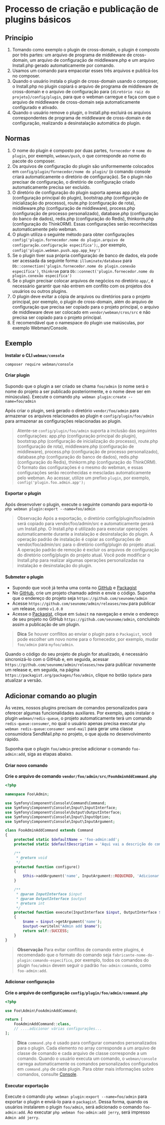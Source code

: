 # Processo de criação e publicação de plugins básicos

## Princípio
1. Tomando como exemplo o plugin de cross-domain, o plugin é composto por três partes: um arquivo de programa de middleware de cross-domain, um arquivo de configuração de middleware.php e um arquivo Install.php gerado automaticamente por comando.
2. Usamos um comando para empacotar esses três arquivos e publicá-los no composer.
3. Quando o usuário instala o plugin de cross-domain usando o composer, o Install.php no plugin copiará o arquivo de programa de middleware de cross-domain e o arquivo de configuração para `{diretório raiz do projeto}/config/plugin`, para que o webman carregue e faça com que o arquivo de middleware de cross-domain seja automaticamente configurado e ativado.
4. Quando o usuário remove o plugin, o Install.php excluirá os arquivos correspondentes de programa de middleware de cross-domain e de configuração, realizando a desinstalação automática do plugin.

## Normas
1. O nome do plugin é composto por duas partes, `fornecedor` e `nome do plugin`, por exemplo, `webman/push`, o que corresponde ao nome do pacote do composer.
2. Os arquivos de configuração do plugin são uniformemente colocados em `config/plugin/fornecedor/nome do plugin/` (o comando console criará automaticamente o diretório de configuração). Se o plugin não precisar de configuração, o diretório de configuração criado automaticamente precisa ser excluído.
3. O diretório de configuração do plugin suporta apenas app.php (configuração principal do plugin), bootstrap.php (configuração de inicialização do processo), route.php (configuração de rota), middleware.php (configuração de middleware), process.php (configuração de processo personalizado), database.php (configuração do banco de dados), redis.php (configuração do Redis), thinkorm.php (configuração do ThinkORM). Essas configurações serão reconhecidas automaticamente pelo webman.
4. O plugin utiliza o seguinte método para obter configurações `config('plugin.fornecedor.nome do plugin.arquivo de configuração.configuração específica');`, por exemplo, `config('plugin.webman.push.app.app_key')`
5. Se o plugin tiver sua própria configuração de banco de dados, ela pode ser acessada da seguinte forma: `illuminate/database` para `Db::connection('plugin.fornecedor.nome do plugin.conexão específica')`, `thinkrom` para `Db::connect('plugin.fornecedor.nome do plugin.conexão específica')`
6. Se o plugin precisar colocar arquivos de negócios no diretório `app/`, é necessário garantir que não entrem em conflito com os projetos dos usuários ou outros plugins.
7. O plugin deve evitar a cópia de arquivos ou diretórios para o projeto principal, por exemplo, o plugin de cross-domain, além do arquivo de configuração que precisa ser copiado para o projeto principal, o arquivo de middleware deve ser colocado em `vendor/webman/cros/src` e não precisa ser copiado para o projeto principal.
8. É recomendável que o namespace do plugin use maiúsculas, por exemplo Webman/Console.

## Exemplo

**Instalar o CLI `webman/console`**

`composer require webman/console`

#### Criar plugin

Supondo que o plugin a ser criado se chama `foo/admin` (o nome será o nome do projeto a ser publicado posteriormente, e o nome deve ser em minúsculas).
Execute o comando
`php webman plugin:create --name=foo/admin`

Após criar o plugin, será gerado o diretório `vendor/foo/admin` para armazenar os arquivos relacionados ao plugin e `config/plugin/foo/admin` para armazenar as configurações relacionadas ao plugin.

> Atente-se
> `config/plugin/foo/admin` suporta a inclusão das seguintes configurações: app.php (configuração principal do plugin), bootstrap.php (configuração de inicialização do processo), route.php (configuração de rota), middleware.php (configuração de middleware), process.php (configuração de processo personalizado), database.php (configuração do banco de dados), redis.php (configuração do Redis), thinkorm.php (configuração do ThinkORM). O formato das configurações é o mesmo do webman, e essas configurações serão reconhecidas e mescladas automaticamente pelo webman.
Ao acessar, utilize um prefixo `plugin`, por exemplo, `config('plugin.foo.admin.app');`

#### Exportar o plugin

Após desenvolver o plugin, execute o seguinte comando para exportá-lo
`php webman plugin:export --name=foo/admin`

> Observação
> Após a exportação, o diretório config/plugin/foo/admin será copiado para vendor/foo/admin/src e automaticamente gerará um Install.php. O Install.php é utilizado para executar operações automaticamente durante a instalação e desinstalação do plugin.
> A operação padrão de instalação é copiar as configurações de vendor/foo/admin/src para o diretório config/plugin do projeto atual.
> A operação padrão de remoção é excluir os arquivos de configuração do diretório config/plugin do projeto atual.
> Você pode modificar o Install.php para realizar algumas operações personalizadas na instalação e desinstalação do plugin.

#### Submeter o plugin
* Supondo que você já tenha uma conta no [GitHub](https://github.com) e [Packagist](https://packagist.org)
* No [GitHub](https://github.com), crie um projeto chamado admin e envie o código. Suponha que o endereço do projeto seja `https://github.com/seunome/admin`
* Acesse `https://github.com/seunome/admin/releases/new` para publicar um release, como `v1.0.0`
* Acesse o [Packagist](https://packagist.org), clique em `Submit` na navegação e envie o endereço de seu projeto no GitHub `https://github.com/seunome/admin`, concluindo assim a publicação de um plugin.

> **Dica**
> Se houver conflitos ao enviar o plugin para o `Packagist`, você pode escolher um novo nome para o fornecedor, por exemplo, mudar `foo/admin` para `myfoo/admin`. 

Quando o código do seu projeto de plugin for atualizado, é necessário sincronizá-lo com o GitHub e, em seguida, acessar `https://github.com/seunome/admin/releases/new` para publicar novamente um release e, em seguida, na página `https://packagist.org/packages/foo/admin`, clique no botão `Update` para atualizar a versão.
## Adicionar comando ao plugin
Às vezes, nossos plugins precisam de comandos personalizados para oferecer algumas funcionalidades auxiliares. Por exemplo, após instalar o plugin `webman/redis-queue`, o projeto automaticamente terá um comando `redis-queue:consumer`, no qual o usuário apenas precisa executar `php webman redis-queue:consumer send-mail` para gerar uma classe consumidora SendMail.php no projeto, o que ajuda no desenvolvimento rápido.

Suponha que o plugin `foo/admin` precise adicionar o comando `foo-admin:add`, siga as etapas abaixo.

#### Criar novo comando
**Crie o arquivo de comando `vendor/foo/admin/src/FooAdminAddCommand.php`**

```php
<?php

namespace Foo\Admin;

use Symfony\Component\Console\Command\Command;
use Symfony\Component\Console\Input\InputInterface;
use Symfony\Component\Console\Output\OutputInterface;
use Symfony\Component\Console\Input\InputOption;
use Symfony\Component\Console\Input\InputArgument;

class FooAdminAddCommand extends Command
{
    protected static $defaultName = 'foo-admin:add';
    protected static $defaultDescription = 'Aqui vai a descrição do comando';

    /**
     * @return void
     */
    protected function configure()
    {
        $this->addArgument('name', InputArgument::REQUIRED, 'Adicionar nome');
    }

    /**
     * @param InputInterface $input
     * @param OutputInterface $output
     * @return int
     */
    protected function execute(InputInterface $input, OutputInterface $output)
    {
        $name = $input->getArgument('name');
        $output->writeln("Admin add $name");
        return self::SUCCESS;
    }
}
```

> **Observação**
> Para evitar conflitos de comando entre plugins, é recomendado que o formato do comando seja `fabricante-nome-do-plugin:comando-específico`, por exemplo, todos os comandos do plugin `foo/admin` devem seguir o padrão `foo-admin:comando`, como `foo-admin:add`.

#### Adicionar configuração
**Crie o arquivo de configuração `config/plugin/foo/admin/command.php`**
```php
<?php

use Foo\Admin\FooAdminAddCommand;

return [
    FooAdminAddCommand::class,
    // ....adicionar várias configurações...
];
```

> **Dica**
> `command.php` é usado para configurar comandos personalizados para o plugin. Cada elemento no array corresponde a um arquivo de classe de comando e cada arquivo de classe corresponde a um comando. Quando o usuário executa um comando, o `webman/console` carrega automaticamente os comandos personalizados configurados em `command.php` de cada plugin. Para obter mais informações sobre comandos, consulte [Console](console.md).

#### Executar exportação
Execute o comando `php webman plugin:export --name=foo/admin` para exportar o plugin e enviá-lo para o `packagist`. Dessa forma, quando os usuários instalarem o plugin `foo/admin`, será adicionado o comando `foo-admin:add`. Ao executar `php webman foo-admin:add jerry`, será impresso `Admin add jerry`.
